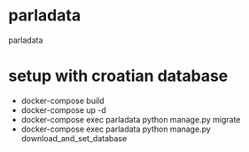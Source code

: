 # parladata
parladata

# setup with croatian database
* docker-compose build
* docker-compose up -d
* docker-compose exec parladata python manage.py migrate
* docker-compose exec parladata python manage.py download_and_set_database
